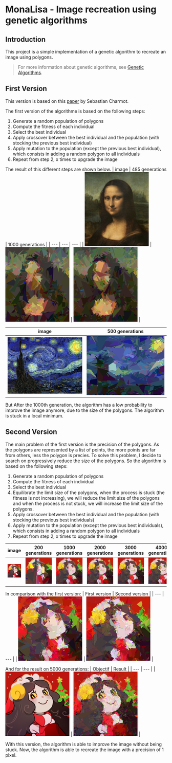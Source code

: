 # MonaLisa - Image recreation using genetic algorithms

## Introduction

This project is a simple implementation of a genetic algorithm to recreate an image using polygons.

> For more information about genetic algorithms, see [Genetic Algorithms](https://en.wikipedia.org/wiki/Genetic_algorithm).

## First Version
This version is based on this [paper](https://medium.com/@sebastian.y.charmot/genetic-algorithm-for-image-recreation-4ca546454aaa) by Sebastian Charmot.

The first version of the algorithme is based on the following steps:
1. Generate a random population of polygons
2. Compute the fitness of each individual
3. Select the best individual
4. Apply crossover between the best individual and the population (with stocking the previous best individual)
5. Apply mutation to the population (except the previous best individual), which consists in adding a random polygon to all individuals
6. Repeat from step 2, x times to upgrade the image

The result of this different steps are shown below.
| image | 485 generations | 1000 generations |
| --- | --- | --- |
| <img src="img/mona-lisa/mona.png" width="200"/> | <img src="img/mona-lisa/generation485.png" width="200"/> | <img src="img/mona-lisa/mona-lisa-1220.png" width="200"/> |

| image | 500 generations |
| --- | --- |
| <img src="img/nuit-etoilee/nuit-etoilee.png" width="300"/> | <img src="img/nuit-etoilee/nuit-etoilee-500.png" width="300"/>

But After the 1000th generation, the algorithm has a low probability to improve the image anymore, due to the size of the polygons. The algorithm is stuck in a local minimum.

## Second Version

The main problem of the first version is the precision of the polygons. As the polygons are represented by a list of points, the more points are far from others, less the polygon is precies. To solve this problem, I decide to search on progressively reduce the size of the polygons. So the algorithm is based on the following steps:
1. Generate a random population of polygons
2. Compute the fitness of each individual
3. Select the best individual
4. Equilibrate the limit size of the polygons, when the process is stuck (the fitness is not increasing), we will reduce the limit size of the polygons and when the process is not stuck, we will increase the limit size of the polygons.
5. Apply crossover between the best individual and the population (with stocking the previous best individuals)
6. Apply mutation to the population (except the previous best individuals), which consists in adding a random polygon to all individuals
7. Repeat from step 2, x times to upgrade the image

| image | 200 generations | 1000 generations | 2000 generations | 3000 generations | 4000 generations | 5000 generations |
| --- | --- | --- | --- | --- | --- | --- |
| <img src="img/logo/logo.png"/> | <img src="img/logo/res2-200.png" width="200"/> | <img src="img/logo/res2-1000.png" width="200"/> |<img src="img/logo/res2-2000.png" width="200"/> | <img src="img/logo/res2-3000.png" width="200"/> | <img src="img/logo/res2-4000.png" width="200"/> | <img src="img/logo/res2-5000.png" width="200"/> |

In comparison with the first version:
| First version | Second version |
| --- | --- |
| <img src="img/logo/logo-1000.png" width="200"/> | <img src="img/logo/res2-1000.png" width="200"/> |

And for the result on 5000 generations:
| Objectif | Result |
| --- | --- |
| <img src="img/logo/logo.png" width="200"/> | <img src="img/logo/res2-5000.png" width="200"/> |

With this version, the algorithm is able to improve the image without being stuck. Now, the algorithm is able to recreate the image with a precision of 1 pixel.
